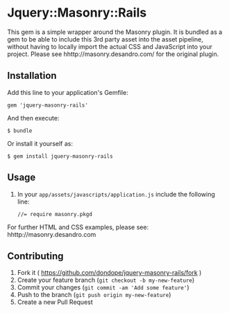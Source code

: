 # Jquery::Masonry::Rails

This gem is a simple wrapper around the Masonry plugin.
It is bundled as a gem to be able to include this 3rd party asset into the asset pipeline, without having to locally import the actual CSS and JavaScript into your project.
Please see hhttp://masonry.desandro.com/ for the original plugin.

## Installation

Add this line to your application's Gemfile:

    gem 'jquery-masonry-rails'

And then execute:

    $ bundle

Or install it yourself as:

    $ gem install jquery-masonry-rails

## Usage

1. In your `app/assets/javascripts/application.js` include the following line:

    `//= require masonry.pkgd`

For further HTML and CSS examples, please see: hhttp://masonry.desandro.com

## Contributing

1. Fork it ( https://github.com/dondope/jquery-masonry-rails/fork )
2. Create your feature branch (`git checkout -b my-new-feature`)
3. Commit your changes (`git commit -am 'Add some feature'`)
4. Push to the branch (`git push origin my-new-feature`)
5. Create a new Pull Request
